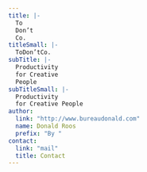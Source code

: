 ```yaml
---
title: |-
  To
  Don’t
  Co.
titleSmall: |-
  ToDon’tCo.
subTitle: |-
  Productivity
  for Creative
  People
subTitleSmall: |-
  Productivity
  for Creative People
author:
  link: "http://www.bureaudonald.com"
  name: Donald Roos
  prefix: "By "
contact:
  link: "mail"
  title: Contact
---
```

